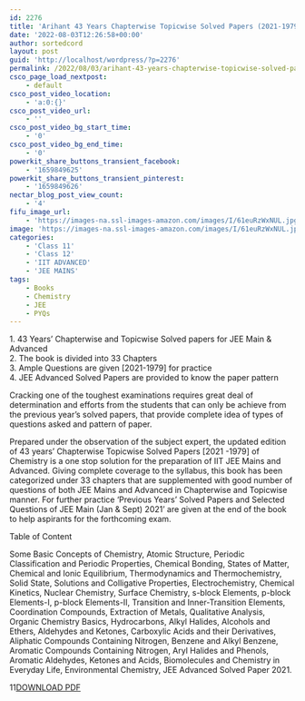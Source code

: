 ```yaml
---
id: 2276
title: 'Arihant 43 Years Chapterwise Topicwise Solved Papers (2021-1979) IIT JEE Chemistry PDF'
date: '2022-08-03T12:26:58+00:00'
author: sortedcord
layout: post
guid: 'http://localhost/wordpress/?p=2276'
permalink: /2022/08/03/arihant-43-years-chapterwise-topicwise-solved-papers-2021-1979-iit-jee-chemistry-pdf/
csco_page_load_nextpost:
    - default
csco_post_video_location:
    - 'a:0:{}'
csco_post_video_url:
    - ''
csco_post_video_bg_start_time:
    - '0'
csco_post_video_bg_end_time:
    - '0'
powerkit_share_buttons_transient_facebook:
    - '1659849625'
powerkit_share_buttons_transient_pinterest:
    - '1659849626'
nectar_blog_post_view_count:
    - '4'
fifu_image_url:
    - 'https://images-na.ssl-images-amazon.com/images/I/61euRzWxNUL.jpg'
image: 'https://images-na.ssl-images-amazon.com/images/I/61euRzWxNUL.jpg'
categories:
    - 'Class 11'
    - 'Class 12'
    - 'IIT ADVANCED'
    - 'JEE MAINS'
tags:
    - Books
    - Chemistry
    - JEE
    - PYQs
---
```


1\. 43 Years’ Chapterwise and Topicwise Solved papers for JEE Main &amp; Advanced  
2\. The book is divided into 33 Chapters  
3\. Ample Questions are given \[2021-1979\] for practice  
4\. JEE Advanced Solved Papers are provided to know the paper pattern

Cracking one of the toughest examinations requires great deal of determination and efforts from the students that can only be achieve from the previous year’s solved papers, that provide complete idea of types of questions asked and pattern of paper.

Prepared under the observation of the subject expert, the updated edition of 43 years’ Chapterwise Topicwise Solved Papers \[2021 -1979\] of Chemistry is a one stop solution for the preparation of IIT JEE Mains and Advanced. Giving complete coverage to the syllabus, this book has been categorized under 33 chapters that are supplemented with good number of questions of both JEE Mains and Advanced in Chapterwise and Topicwise manner. For further practice ‘Previous Years’ Solved Papers and Selected Questions of JEE Main (Jan &amp; Sept) 2021’ are given at the end of the book to help aspirants for the forthcoming exam.

Table of Content

Some Basic Concepts of Chemistry, Atomic Structure, Periodic Classification and Periodic Properties, Chemical Bonding, States of Matter, Chemical and Ionic Equilibrium, Thermodynamics and Thermochemistry, Solid State, Solutions and Colligative Properties, Electrochemistry, Chemical Kinetics, Nuclear Chemistry, Surface Chemistry, s-block Elements, p-block Elements-I, p-block Elements-II, Transition and Inner-Transition Elements, Coordination Compounds, Extraction of Metals, Qualitative Analysis, Organic Chemistry Basics, Hydrocarbons, Alkyl Halides, Alcohols and Ethers, Aldehydes and Ketones, Carboxylic Acids and their Derivatives, Aliphatic Compounds Containing Nitrogen, Benzene and Alkyl Benzene, Aromatic Compounds Containing Nitrogen, Aryl Halides and Phenols, Aromatic Aldehydes, Ketones and Acids, Biomolecules and Chemistry in Everyday Life, Environmental Chemistry, JEE Advanced Solved Paper 2021.

11[DOWNLOAD PDF](https://drive.google.com/uc?export=download&id=114HoRtnuSo99GKQ6nuxr5QRjoY8hJBz5)